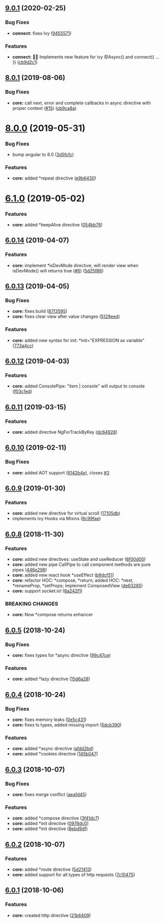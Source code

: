 ## [9.0.1](https://github.com/ngxf/platform/compare/v8.0.1...v9.0.1) (2020-02-25)


### Bug Fixes

* **connect:** fixes Ivy ([9455571](https://github.com/ngxf/platform/commit/9455571))


### Features

* **connect:** 🚀🦊 Implements new feature for ivy @Async() and connect({ ... }) ([cb9d2c1](https://github.com/ngxf/platform/commit/cb9d2c1))



## [8.0.1](https://github.com/ngxf/platform/compare/v8.0.0...v8.0.1) (2019-08-06)


### Bug Fixes

* **core:** call next, error and complete callbacks in async directive with proper context ([#15](https://github.com/ngxf/platform/issues/15)) ([cb9ca8a](https://github.com/ngxf/platform/commit/cb9ca8a))



# [8.0.0](https://github.com/ngxf/platform/compare/v6.1.0...v8.0.0) (2019-05-31)


### Bug Fixes

* bump angular to 8.0 ([3d5fcfc](https://github.com/ngxf/platform/commit/3d5fcfc))


### Features

* **core:** added *repeat directive ([e9b6430](https://github.com/ngxf/platform/commit/e9b6430))



# [6.1.0](https://github.com/ngxf/platform/compare/v6.0.15...v6.1.0) (2019-05-02)


### Features

* **core:** added *keepAlive directive ([054bb78](https://github.com/ngxf/platform/commit/054bb78))



## [6.0.14](https://github.com/ngxf/platform/compare/v6.0.13...v6.0.14) (2019-04-07)


### Features

* **core:** implement *isDevMode directive, will render view when isDevMode() will returns true ([#6](https://github.com/ngxf/platform/issues/6)) ([5d25f86](https://github.com/ngxf/platform/commit/5d25f86))



## [6.0.13](https://github.com/ngxf/platform/compare/v6.0.12...v6.0.13) (2019-04-05)


### Bug Fixes

* **core:** fixes build ([87f3595](https://github.com/ngxf/platform/commit/87f3595))
* **core:** fixes clear view after value changes ([5129eed](https://github.com/ngxf/platform/commit/5129eed))


### Features

* **core:** added new syntax for init: *init="EXPRESSION as variable" ([773a4cc](https://github.com/ngxf/platform/commit/773a4cc))



## [6.0.12](https://github.com/ngxf/platform/compare/v6.0.11...v6.0.12) (2019-04-03)


### Features

* **core:** added ConsolePipe: "item | console" will output to console ([f03c1ed](https://github.com/ngxf/platform/commit/f03c1ed))



## [6.0.11](https://github.com/ngxf/platform/compare/v6.0.10...v6.0.11) (2019-03-15)


### Features

* **core:** added directive NgForTrackByKey ([dc64928](https://github.com/ngxf/platform/commit/dc64928))



## [6.0.10](https://github.com/ngxf/platform/compare/v6.0.9...v6.0.10) (2019-02-11)


### Bug Fixes

* **core:** added AOT support ([6142b4e](https://github.com/ngxf/platform/commit/6142b4e)), closes [#3](https://github.com/ngxf/platform/issues/3)



## [6.0.9](https://github.com/ngxf/platform/compare/v6.0.8...v6.0.9) (2019-01-30)


### Features

* **core:** added new directive for virtual scroll ([17105db](https://github.com/ngxf/platform/commit/17105db))
* implements Ivy Hooks via Mixins ([9c99fae](https://github.com/ngxf/platform/commit/9c99fae))



## [6.0.8](https://github.com/ngxf/platform/compare/v6.0.5...v6.0.8) (2018-11-30)


### Features

* **core:** added new directives: useState and useReducer ([6f00d00](https://github.com/ngxf/platform/commit/6f00d00))
* **core:** added new pipe CallPipe to call component methods are pure pipes ([446e298](https://github.com/ngxf/platform/commit/446e298))
* **core:** added new react hook *useEffect ([b9dcf51](https://github.com/ngxf/platform/commit/b9dcf51))
* **core:** refactor HOC: *compose, *return; added HOC: *nest, *renameProp, *setProps; implement ComposedView<C> ([de63285](https://github.com/ngxf/platform/commit/de63285))
* **core:** support socket.io! ([6a242f1](https://github.com/ngxf/platform/commit/6a242f1))


### BREAKING CHANGES

* **core:** Now *compose returns enhancer



## [6.0.5](https://github.com/ngxf/platform/compare/v6.0.4...v6.0.5) (2018-10-24)


### Bug Fixes

* **core:** fixes types for *async directive ([99c47ce](https://github.com/ngxf/platform/commit/99c47ce))


### Features

* **core:** added *lazy directive ([15d6a28](https://github.com/ngxf/platform/commit/15d6a28))



## [6.0.4](https://github.com/ngxf/platform/compare/v6.0.3...v6.0.4) (2018-10-24)


### Bug Fixes

* **core:** fixes memory leaks ([0e5c431](https://github.com/ngxf/platform/commit/0e5c431))
* **core:** fixes ts types, added missing import ([5dcb390](https://github.com/ngxf/platform/commit/5dcb390))


### Features

* **core:** added *async directive ([afdd2bd](https://github.com/ngxf/platform/commit/afdd2bd))
* **core:** added *cookies directive ([145b047](https://github.com/ngxf/platform/commit/145b047))



## [6.0.3](https://github.com/ngxf/platform/compare/v6.0.2...v6.0.3) (2018-10-07)


### Bug Fixes

* **core:** fixes merge conflict ([aea1d45](https://github.com/ngxf/platform/commit/aea1d45))


### Features

* **core:** added *compose directive ([3f41dc7](https://github.com/ngxf/platform/commit/3f41dc7))
* **core:** added *init directive ([0978dc0](https://github.com/ngxf/platform/commit/0978dc0))
* **core:** added *init directive ([8ebd9df](https://github.com/ngxf/platform/commit/8ebd9df))



## [6.0.2](https://github.com/ngxf/platform/compare/v6.0.1...v6.0.2) (2018-10-07)


### Features

* **core:** added *route directive ([5d21413](https://github.com/ngxf/platform/commit/5d21413))
* **core:** added support for all types of http requests ([7c10475](https://github.com/ngxf/platform/commit/7c10475))



## [6.0.1](https://github.com/ngxf/platform/compare/21b6409...v6.0.1) (2018-10-06)


### Features

* **core:** created http directive ([21b6409](https://github.com/ngxf/platform/commit/21b6409))




